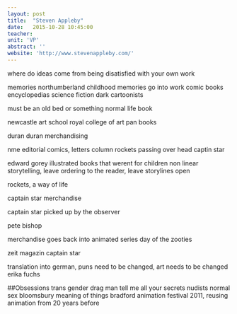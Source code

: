 ```yaml
---
layout: post
title:  "Steven Appleby"
date:   2015-10-28 10:45:00
teacher: 
unit: 'VP'
abstract: ''
website: 'http://www.stevenappleby.com/'
---
```


where do ideas come from 
being disatisfied with your own work

memories
northumberland
childhood memories go into work
comic books
encyclopedias
science fiction
dark cartoonists

must be an old bed or something
normal life book

newcastle art school
royal college of art
pan books

duran duran
merchandising

nme editorial comics, letters column
rockets passing over head
captin star

edward gorey
illustrated books that werent for children
non linear storytelling, leave ordering to the reader, leave storylines open

rockets, a way of life

captain star merchandise

captain star picked up by the observer

pete bishop

merchandise goes back into animated series
day of the zooties

zeit magazin captain star

translation into german, puns need to be changed, art needs to be changed
erika fuchs


##Obsessions
trans gender
drag man
tell me all your secrets
nudists
normal sex bloomsbury
meaning of things
bradford animation festival 2011, reusing animation from 20 years before